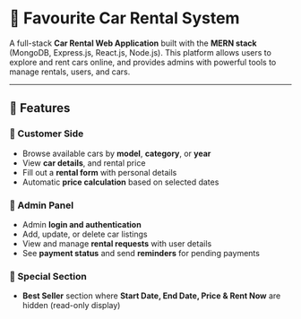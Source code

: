 # 🚗 Favourite Car Rental System

A full-stack **Car Rental Web Application** built with the **MERN stack** (MongoDB, Express.js, React.js, Node.js). This platform allows users to explore and rent cars online, and provides admins with powerful tools to manage rentals, users, and cars.

---

## 🌟 Features

### 🔹 Customer Side
- Browse available cars by **model**, **category**, or **year**
- View **car details**, and rental price
- Fill out a **rental form** with personal details
- Automatic **price calculation** based on selected dates

### 🔹 Admin Panel
- Admin **login and authentication**
- Add, update, or delete car listings
- View and manage **rental requests** with user details
- See **payment status** and send **reminders** for pending payments


### 🔹 Special Section
- **Best Seller** section where **Start Date, End Date, Price & Rent Now** are hidden (read-only display)
